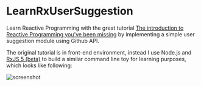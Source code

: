 # LearnRxUserSuggestion

Learn Reactive Programming with the great tutorial [The introduction to Reactive Programming you've been missing](https://gist.github.com/staltz/868e7e9bc2a7b8c1f754?utm_campaign=CodeTengu&utm_medium=email&utm_source=CodeTengu_20)
by implementing a simple user suggestion module using Github API.

The original tutorial is in front-end environment, instead I use Node.js and [RxJS 5 (beta)](https://github.com/ReactiveX/RxJS)
to build a similar command line toy for learning purposes, which looks like following:

![screenshot](http://i.imgur.com/LmgNjVk.png)
